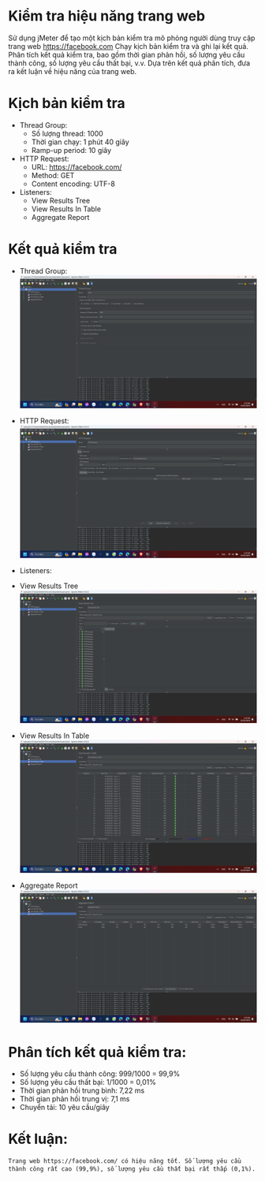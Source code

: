 # Kiểm tra hiệu năng trang web

Sử dụng jMeter để tạo một kịch bản kiểm tra mô phỏng người dùng truy cập trang web https://facebook.com
Chạy kịch bản kiểm tra và ghi lại kết quả.
Phân tích kết quả kiểm tra, bao gồm thời gian phản hồi, số lượng yêu cầu thành công, số lượng yêu cầu thất bại, v.v.
Dựa trên kết quả phân tích, đưa ra kết luận về hiệu năng của trang web.

# Kịch bản kiểm tra

- Thread Group:
    + Số lượng thread: 1000
    + Thời gian chạy: 1 phút 40 giây
    + Ramp-up period: 10 giây
- HTTP Request:
    + URL: https://facebook.com/
    + Method: GET
    + Content encoding: UTF-8
- Listeners:
    + View Results Tree
    + View Results In Table
    + Aggregate Report

# Kết quả kiểm tra 

- Thread Group:
![image](Thread_Group.png)

- HTTP Request:
![image](HTTP_Request.png)

- Listeners:

+ View Results Tree
![image](View_Results_Tree.png)

+ View Results In Table
![image](View_Results_In_Table.png)

+ Aggregate Report
![image](Aggregate_Report.png)

# Phân tích kết quả kiểm tra:
- Số lượng yêu cầu thành công: 999/1000 = 99,9%
- Số lượng yêu cầu thất bại: 1/1000 = 0,01%
- Thời gian phản hồi trung bình: 7,22 ms
- Thời gian phản hồi trung vị: 7,1 ms
- Chuyển tải: 10 yêu cầu/giây
# Kết luận:
    Trang web https://facebook.com/ có hiệu năng tốt. Số lượng yêu cầu thành công rất cao (99,9%), số lượng yêu cầu thất bại rất thấp (0,1%).
